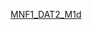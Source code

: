 [MNF1_DAT2_M1d](https://drive.google.com/drive/folders/1y0lC8UVmUfH4vIpRtJ3o0mGNo8ucGAsv?usp=drive_link)
